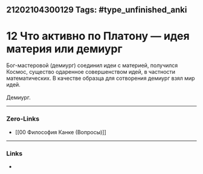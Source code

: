 21202104300129
Tags: #type_unfinished_anki
---
# 12 Что активно по Платону — идея материя или демиург

Бог-мастеровой (демиург) соединил идеи с материей, получился Космос, существо одаренное совершенством идей, в частности математических. В качестве образца для сотворения демиург взял мир идей.<br><br>Демиург.

---
### Zero-Links
- [[00 Философия Канке (Вопросы)]]
---
### Links
-